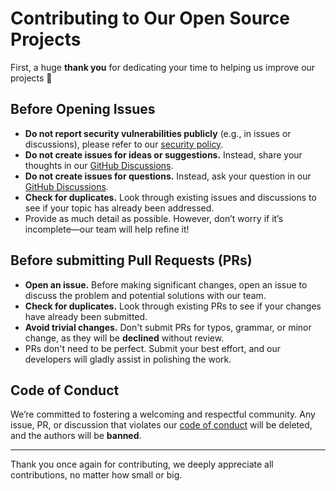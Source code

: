 # Contributing to Our Open Source Projects

First, a huge **thank you** for dedicating your time to helping us improve our projects 🧡

## Before Opening Issues

- **Do not report security vulnerabilities publicly** (e.g., in issues or discussions), please refer to our [security policy](https://github.com/encheres-immo/auction-tools/blob/main/SECURITY.md).
- **Do not create issues for ideas or suggestions.** Instead, share your thoughts in our [GitHub Discussions](https://github.com/encheres-immo/auction-tools/discussions/categories/ideas).
- **Do not create issues for questions.** Instead, ask your question in our [GitHub Discussions](https://github.com/encheres-immo/auction-tools/discussions/categories/q-a).
- **Check for duplicates.** Look through existing issues and discussions to see if your topic has already been addressed.
- Provide as much detail as possible. However, don’t worry if it’s incomplete—our team will help refine it!

## Before submitting Pull Requests (PRs)

- **Open an issue.** Before making significant changes, open an issue to discuss the problem and potential solutions with our team.
- **Check for duplicates.** Look through existing PRs to see if your changes have already been submitted.
- **Avoid trivial changes.** Don't submit PRs for typos, grammar, or minor change, as they will be **declined** without review.
- PRs don't need to be perfect. Submit your best effort, and our developers will gladly assist in polishing the work.

## Code of Conduct

We’re committed to fostering a welcoming and respectful community. Any issue, PR, or discussion that violates our [code of conduct](https://github.com/encheres-immo/auction-tools/blob/main/CODE_OF_CONDUCT.md) will be deleted, and the authors will be **banned**.

---

Thank you once again for contributing, we deeply appreciate all contributions, no matter how small or big.
